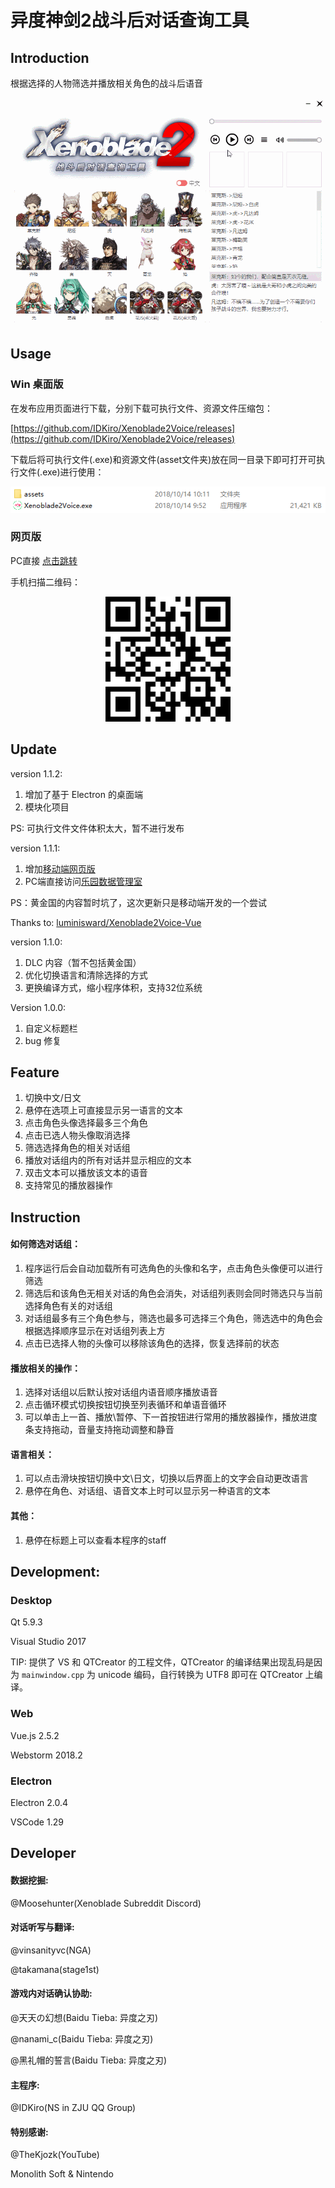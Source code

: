 # 异度神剑2战斗后对话查询工具

## Introduction

根据选择的人物筛选并播放相关角色的战斗后语音

![](/image/main.gif)

## Usage

### Win 桌面版

在发布应用页面进行下载，分别下载可执行文件、资源文件压缩包：

[https://github.com/IDKiro/Xenoblade2Voice/releases](https://github.com/IDKiro/Xenoblade2Voice/releases)

下载后将可执行文件(.exe)和资源文件(asset文件夹)放在同一目录下即可打开可执行文件(.exe)进行使用：

![](/image/file.png)

### 网页版

PC直接 [点击跳转](http://xb2.idkiro.xyz/)

手机扫描二维码：

<div align="center">
  <img src="image/qrcode.png">
</div>

## Update

version 1.1.2:

1. 增加了基于 Electron 的桌面端
2. 模块化项目

PS: 可执行文件文件体积太大，暂不进行发布

version 1.1.1:

1. 增加[移动端网页版](http://xb2.idkiro.xyz/)
2. PC端直接访问[乐园数据管理室](http://xenoblade2.cn/%E6%88%98%E5%90%8E%E5%AF%B9%E8%AF%9D)

PS：黄金国的内容暂时坑了，这次更新只是移动端开发的一个尝试

Thanks to: [luminisward/Xenoblade2Voice-Vue](https://github.com/luminisward/Xenoblade2Voice-Vue)

version 1.1.0:

1. DLC 内容（暂不包括黄金国）
2. 优化切换语言和清除选择的方式
3. 更换编译方式，缩小程序体积，支持32位系统

Version 1.0.0: 

1. 自定义标题栏
2. bug 修复

## Feature

1. 切换中文/日文
2. 悬停在选项上可直接显示另一语言的文本
3. 点击角色头像选择最多三个角色
4. 点击已选人物头像取消选择
5. 筛选选择角色的相关对话组
6. 播放对话组内的所有对话并显示相应的文本
7. 双击文本可以播放该文本的语音
8. 支持常见的播放器操作

## Instruction

#### 如何筛选对话组：

1. 程序运行后会自动加载所有可选角色的头像和名字，点击角色头像便可以进行筛选
2. 筛选后和该角色无相关对话的角色会消失，对话组列表则会同时筛选只与当前选择角色有关的对话组
3. 对话组最多有三个角色参与，筛选也最多可选择三个角色，筛选选中的角色会根据选择顺序显示在对话组列表上方
4. 点击已选择人物的头像可以移除该角色的选择，恢复选择前的状态

#### 播放相关的操作：

1. 选择对话组以后默认按对话组内语音顺序播放语音
2. 点击循环模式切换按钮切换至列表循环和单语音循环
3. 可以单击上一首、播放\暂停、下一首按钮进行常用的播放器操作，播放进度条支持拖动，音量支持拖动调整和静音

#### 语言相关：

1. 可以点击滑块按钮切换中文\日文，切换以后界面上的文字会自动更改语言
2. 悬停在角色、对话组、语音文本上时可以显示另一种语言的文本

#### 其他：

1. 悬停在标题上可以查看本程序的staff

## Development:

### Desktop

Qt 5.9.3

Visual Studio 2017

TIP: 提供了 VS 和 QTCreator 的工程文件，QTCreator 的编译结果出现乱码是因为 `mainwindow.cpp` 为 unicode 编码，自行转换为 UTF8 即可在 QTCreator 上编译。

### Web

Vue.js 2.5.2

Webstorm 2018.2

### Electron

Electron 2.0.4

VSCode 1.29

## Developer

#### 数据挖掘:

@Moosehunter(Xenoblade Subreddit Discord)

#### 对话听写与翻译:

@vinsanityvc(NGA)

@takamana(stage1st)

#### 游戏内对话确认协助:

@天天の幻想(Baidu Tieba: 异度之刃)

@nanami_c(Baidu Tieba: 异度之刃)

@黑礼帽的誓言(Baidu Tieba: 异度之刃)

#### 主程序:

@IDKiro(NS in ZJU QQ Group)

#### 特别感谢:

@TheKjozk(YouTube)

Monolith Soft & Nintendo

